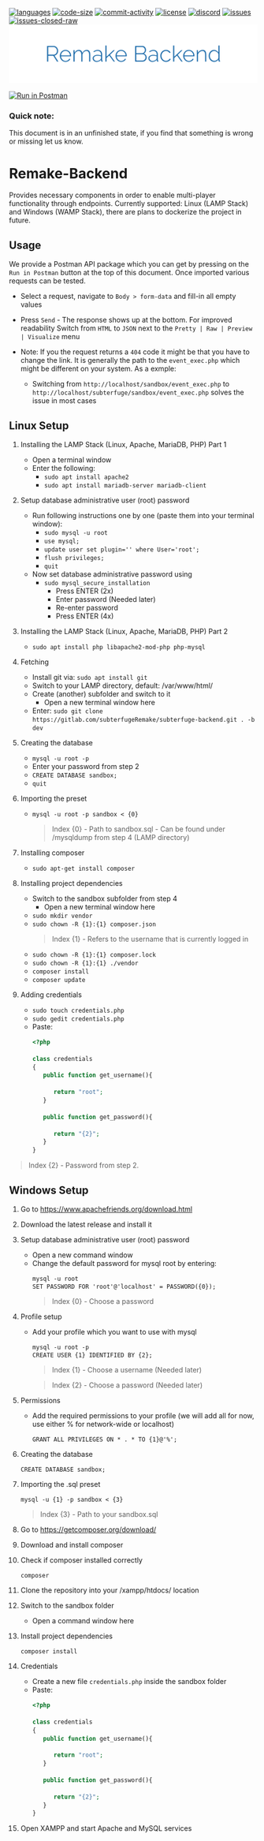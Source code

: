 [![languages](https://img.shields.io/github/languages/top/Subterfuge-Revived/Remake-Backend)]()
[![code-size](https://img.shields.io/github/languages/code-size/Subterfuge-Revived/Remake-Backend)]()
[![commit-activity](https://img.shields.io/github/commit-activity/y/Subterfuge-Revived/Remake-Backend)](https://github.com/Subterfuge-Revived/Remake-Backend/pulse/yearly)
[![license](https://img.shields.io/github/license/Subterfuge-Revived/Remake-Backend)](LICENSE)
[![discord](https://img.shields.io/discord/617149385196961792)](https://discord.gg/GNk7Xw4)
[![issues](https://img.shields.io/github/issues/Subterfuge-Revived/Remake-Backend)](https://github.com/Subterfuge-Revived/Remake-Backend/issues?q=is%3Aopen)
[![issues-closed-raw](https://img.shields.io/github/issues-closed/Subterfuge-Revived/Remake-Backend)](https://github.com/Subterfuge-Revived/Remake-Backend/issues?q=is%3Aclosed+)
[![Banner](banner.png)]()

[![Run in Postman](https://run.pstmn.io/button.svg)](https://app.getpostman.com/run-collection/832fc79f1e130e713524)
### Quick note:

This document is in an unfinished state, if you find that something is wrong or missing let us know.

# Remake-Backend

Provides necessary components in order to enable multi-player functionality through endpoints. Currently supported: Linux 
(LAMP Stack) and Windows (WAMP Stack), there are plans to dockerize the project in future.

## Usage

We provide a Postman API package which you can get by pressing on the `Run in Postman` button at the top of this 
document. Once imported various requests can be tested. 
 - Select a request, navigate to `Body > form-data` and fill-in all empty values
 - Press `Send` - The response shows up at the bottom. For improved readability Switch from `HTML` to `JSON` next
 to the `Pretty | Raw | Preview | Visualize` menu
 
 - Note: If you the request returns a `404` code it might be that you have to change the link. It is generally the path 
 to the `event_exec.php` which might be different on your system.
 As a exmple:
    - Switching from `http://localhost/sandbox/event_exec.php` to `http://localhost/subterfuge/sandbox/event_exec.php`
    solves the issue in most cases

## Linux Setup

1. Installing the LAMP Stack (Linux, Apache, MariaDB, PHP) Part 1

   - Open a terminal window
   - Enter the following: 
     - `sudo apt install apache2`
     - `sudo apt install mariadb-server mariadb-client`
     
2. Setup database administrative user (root) password
   - Run following instructions one by one (paste them into your terminal window):
     - `sudo mysql -u root`
     - `use mysql;`
     - `update user set plugin='' where User='root';`
     - `flush privileges;`
     - `quit`
   - Now set database administrative password using
     - `sudo mysql_secure_installation`
        - Press ENTER (2x)
        - Enter password (Needed later)
        - Re-enter password
        - Press ENTER (4x)
        
3. Installing the LAMP Stack (Linux, Apache, MariaDB, PHP) Part 2
   - `sudo apt install php libapache2-mod-php php-mysql`
     
4. Fetching
   - Install git via: `sudo apt install git`
   - Switch to your LAMP directory, default: /var/www/html/
   - Create (another) subfolder and switch to it
     - Open a new terminal window  here
   - Enter: `sudo git clone https://gitlab.com/subterfugeRemake/subterfuge-backend.git . -b dev`
     
5. Creating the database
   - `mysql -u root -p`
   - Enter your password from step 2
   - `CREATE DATABASE sandbox;`
   - `quit`
     
6. Importing the preset
   - `mysql -u root -p sandbox < {0}`
     > Index {0} - Path to sandbox.sql - Can be found under /mysqldump from step 4 (LAMP directory)
   
7. Installing composer
   - `sudo apt-get install composer`
   
8. Installing project dependencies
   - Switch to the sandbox subfolder from step 4
     - Open a new terminal window here
   - `sudo mkdir vendor`
   - `sudo chown -R {1}:{1} composer.json` 
     > Index {1} - Refers to the username that is currently logged in
   - `sudo chown -R {1}:{1} composer.lock`
   - `sudo chown -R {1}:{1} ./vendor`
   - `composer install`
   - `composer update`
   
9. Adding credentials
   - `sudo touch credentials.php`
   - `sudo gedit credentials.php`
   - Paste:
        ```php
        <?php
        
        class credentials
        {
           public function get_username(){
        
              return "root";
           }
        
           public function get_password(){
        
              return "{2}";
           }
        }
        ```
> Index {2} - Password from step 2.

## Windows Setup

1. Go to https://www.apachefriends.org/download.html

2. Download the latest release and install it

3. Setup database administrative user (root) password
   - Open a new command window
   - Change the default password for mysql root by entering:
        ```
        mysql -u root
        SET PASSWORD FOR 'root'@'localhost' = PASSWORD({0});
        ```
        > Index {0} - Choose a password

4. Profile setup 
   - Add your profile which you want to use with mysql
        ```
        mysql -u root -p
        CREATE USER {1} IDENTIFIED BY {2};
        ```
        > Index {1} - Choose a username (Needed later)
                                                                                                                                                                   
        > Index {2} - Choose a password (Needed later)                                                                                                                                                           

5. Permissions
   - Add the required permissions to your profile (we will add all for now, use either % for network-wide or localhost)
        ```
        GRANT ALL PRIVILEGES ON * . * TO {1}@'%';
        ```
        
6. Creating the database
    ```
    CREATE DATABASE sandbox;
    ```

7. Importing the .sql preset
    ```
    mysql -u {1} -p sandbox < {3}
    ```
    > Index {3} - Path to your sandbox.sql 

8. Go to https://getcomposer.org/download/

9. Download and install composer

10. Check if composer installed correctly
    ```
    composer
    ```
11. Clone the repository into your /xampp/htdocs/ location

12. Switch to the sandbox folder
    - Open a command window here
    
13. Install project dependencies
    ```
    composer install
    ```
    
14. Credentials
    - Create a new file `credentials.php` inside the sandbox folder
    - Paste:
        ```php
        <?php
        
        class credentials
        {
           public function get_username(){
        
              return "root";
           }
        
           public function get_password(){
        
              return "{2}";
           }
        }
         ```

15. Open XAMPP and start Apache and MySQL services